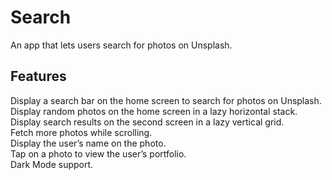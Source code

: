 # Search
An app that lets users search for photos on Unsplash.

## Features
Display a search bar on the home screen to search for photos on Unsplash.<br/>
Display random photos on the home screen in a lazy horizontal stack.<br/>
Display search results on the second screen in a lazy vertical grid.<br/>
Fetch more photos while scrolling.<br/>
Display the user’s name on the photo.<br/>
Tap on a photo to view the user’s portfolio.<br/>
Dark Mode support.<br/>
